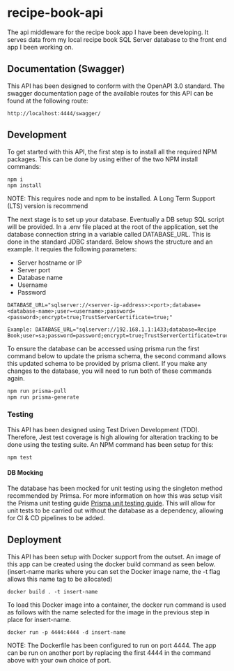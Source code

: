 # recipe-book-api

The api middleware for the recipe book app I have been developing. It serves
data from my local recipe book SQL Server database to the front end app I been
working on.

## Documentation (Swagger)

This API has been designed to conform with the OpenAPI 3.0 standard. The swagger
documentation page of the available routes for this API can be found at the
following route:

```
http://localhost:4444/swagger/
```

## Development

To get started with this API, the first step is to install all the required NPM
packages. This can be done by using either of the two NPM install commands:

```
npm i
npm install
```

NOTE: This requires node and npm to be installed. A Long Term Support (LTS)
version is recommend

The next stage is to set up your database. Eventually a DB setup SQL script will
be provided. In a .env file placed at the root of the application, set the
database connection string in a variable called DATABASE_URL. This is done in
the standard JDBC standard. Below shows the structure and an example. It requies
the following parameters:

- Server hostname or IP
- Server port
- Database name
- Username
- Password

```
DATABASE_URL="sqlserver://<server-ip-address>:<port>;database=<database-name>;user=<username>;password=<password>;encrypt=true;TrustServerCertificate=true;"

Example: DATABASE_URL="sqlserver://192.168.1.1:1433;database=Recipe Book;user=sa;password=password;encrypt=true;TrustServerCertificate=true;"
```

To ensure the database can be accessed using prisma run the first command below
to update the prisma schema, the second command allows this updated schema to be
provided by prisma client. If you make any changes to the database, you will
need to run both of these commands again.

```
npm run prisma-pull
npm run prisma-generate
```

### Testing

This API has been designed using Test Driven Development (TDD). Therefore, Jest
test coverage is high allowing for alteration tracking to be done using the
testing suite. An NPM command has been setup for this:

```
npm test
```

#### DB Mocking

The database has been mocked for unit testing using the singleton method
recommended by Primsa. For more information on how this was setup visit the
Prisma unit testing guide
[Prisma unit testing guide](https://www.prisma.io/docs/guides/testing/unit-testing).
This will allow for unit tests to be carried out without the database as a
dependency, allowing for CI & CD pipelines to be added.

## Deployment

This API has been setup with Docker support from the outset. An image of this
app can be created using the docker build command as seen below. (insert-name
marks where you can set the Docker image name, the -t flag allows this name tag
to be allocated)

```
docker build . -t insert-name
```

To load this Docker image into a container, the docker run command is used as
follows with the name selected for the image in the previous step in place for
insert-name.

```
docker run -p 4444:4444 -d insert-name
```

NOTE: The Dockerfile has been configured to run on port 4444. The app can be run
on another port by replacing the first 4444 in the command above with your own
choice of port.
